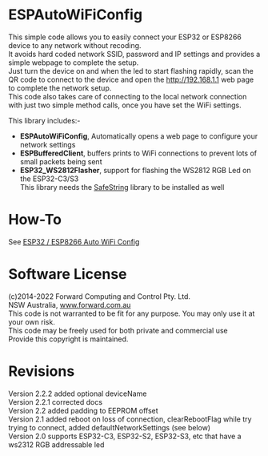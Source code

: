 # ESPAutoWiFiConfig
This simple code allows you to easily connect your ESP32 or ESP8266 device to any network without recoding.   
It avoids hard coded network SSID, password and IP settings and provides a simple webpage to complete the setup.   
Just turn the device on and when the led to start flashing rapidly, scan the QR code to connect to the device and open the http://192.168.1.1 web page to complete the network setup.   
This code also takes care of connecting to the local network connection with just two simple method calls, once you have set the WiFi settings.  

This library includes:-  
* **ESPAutoWiFiConfig**, Automatically opens a web page to configure your network settings  
* **ESPBufferedClient**, buffers prints to WiFi connections to prevent lots of small packets being sent   
* **ESP32_WS2812Flasher**, support for flashing the WS2812 RGB Led on the ESP32-C3/S3  
This library needs the [SafeString](https://www.forward.com.au/pfod/ArduinoProgramming/SafeString/index.html) library to be installed as well

# How-To
See [ESP32 / ESP8266 Auto WiFi Config](https://www.forward.com.au/pfod/ESPAutoWiFiConfig/index.html)  

# Software License
(c)2014-2022 Forward Computing and Control Pty. Ltd.  
NSW Australia, www.forward.com.au  
This code is not warranted to be fit for any purpose. You may only use it at your own risk.  
This code may be freely used for both private and commercial use  
Provide this copyright is maintained.    

# Revisions
Version 2.2.2 added optional deviceName  
Version 2.2.1 corrected docs  
Version 2.2 added padding to EEPROM offset   
Version 2.1 added reboot on loss of connection, clearRebootFlag while try trying to connect, added defaultNetworkSettings (see below)   
Version 2.0 supports ESP32-C3, ESP32-S2, ESP32-S3, etc that have a ws2312 RGB addressable led   
